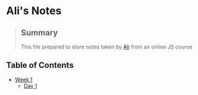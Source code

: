 # Ali's Notes

>## Summary
>This file prepared to store notes taken by [Ali](https://github.com/Alizmn) from an online JS course

## Table of Contents
* [Week 1](/Week_1)
    * [Day 1](/Week_1/Day_1)
    